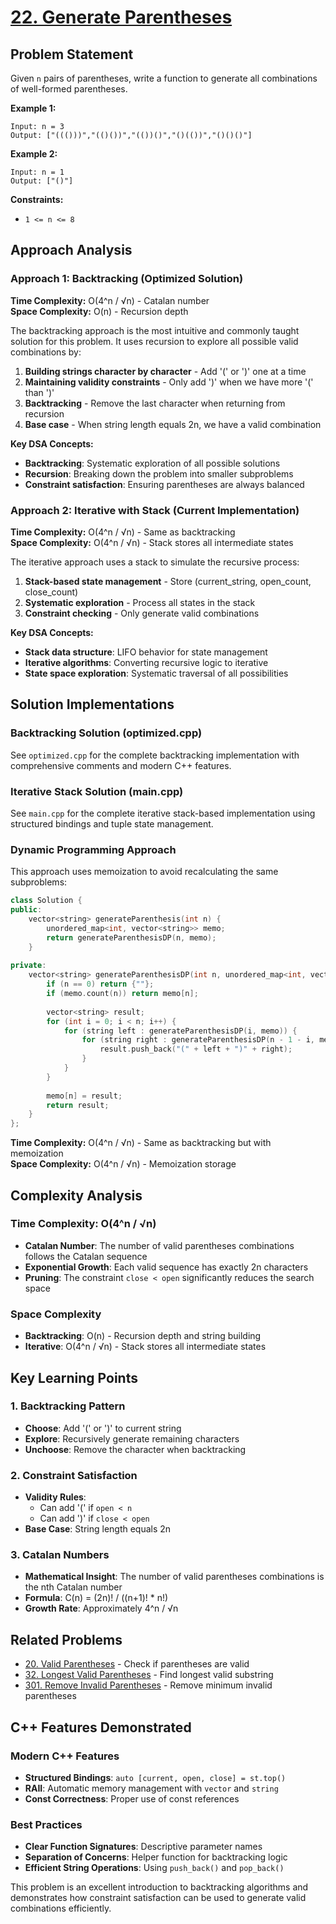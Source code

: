 # [22. Generate Parentheses](https://leetcode.com/problems/generate-parentheses/)

## Problem Statement

Given `n` pairs of parentheses, write a function to generate all combinations of well-formed parentheses.

**Example 1:**
```
Input: n = 3
Output: ["((()))","(()())","(())()","()(())","()()()"]
```

**Example 2:**
```
Input: n = 1
Output: ["()"]
```

**Constraints:**
- `1 <= n <= 8`

## Approach Analysis

### Approach 1: Backtracking (Optimized Solution)
**Time Complexity:** O(4^n / √n) - Catalan number  
**Space Complexity:** O(n) - Recursion depth

The backtracking approach is the most intuitive and commonly taught solution for this problem. It uses recursion to explore all possible valid combinations by:

1. **Building strings character by character** - Add '(' or ')' one at a time
2. **Maintaining validity constraints** - Only add ')' when we have more '(' than ')'
3. **Backtracking** - Remove the last character when returning from recursion
4. **Base case** - When string length equals 2n, we have a valid combination

**Key DSA Concepts:**
- **Backtracking**: Systematic exploration of all possible solutions
- **Recursion**: Breaking down the problem into smaller subproblems
- **Constraint satisfaction**: Ensuring parentheses are always balanced

### Approach 2: Iterative with Stack (Current Implementation)
**Time Complexity:** O(4^n / √n) - Same as backtracking  
**Space Complexity:** O(4^n / √n) - Stack stores all intermediate states

The iterative approach uses a stack to simulate the recursive process:

1. **Stack-based state management** - Store (current_string, open_count, close_count)
2. **Systematic exploration** - Process all states in the stack
3. **Constraint checking** - Only generate valid combinations

**Key DSA Concepts:**
- **Stack data structure**: LIFO behavior for state management
- **Iterative algorithms**: Converting recursive logic to iterative
- **State space exploration**: Systematic traversal of all possibilities

## Solution Implementations

### Backtracking Solution (optimized.cpp)
See `optimized.cpp` for the complete backtracking implementation with comprehensive comments and modern C++ features.

### Iterative Stack Solution (main.cpp)  
See `main.cpp` for the complete iterative stack-based implementation using structured bindings and tuple state management.

### Dynamic Programming Approach
This approach uses memoization to avoid recalculating the same subproblems:

```cpp
class Solution {
public:
    vector<string> generateParenthesis(int n) {
        unordered_map<int, vector<string>> memo;
        return generateParenthesisDP(n, memo);
    }
    
private:
    vector<string> generateParenthesisDP(int n, unordered_map<int, vector<string>>& memo) {
        if (n == 0) return {""};
        if (memo.count(n)) return memo[n];
        
        vector<string> result;
        for (int i = 0; i < n; i++) {
            for (string left : generateParenthesisDP(i, memo)) {
                for (string right : generateParenthesisDP(n - 1 - i, memo)) {
                    result.push_back("(" + left + ")" + right);
                }
            }
        }
        
        memo[n] = result;
        return result;
    }
};
```

**Time Complexity:** O(4^n / √n) - Same as backtracking but with memoization  
**Space Complexity:** O(4^n / √n) - Memoization storage

## Complexity Analysis

### Time Complexity: O(4^n / √n)
- **Catalan Number**: The number of valid parentheses combinations follows the Catalan sequence
- **Exponential Growth**: Each valid sequence has exactly 2n characters
- **Pruning**: The constraint `close < open` significantly reduces the search space

### Space Complexity
- **Backtracking**: O(n) - Recursion depth and string building
- **Iterative**: O(4^n / √n) - Stack stores all intermediate states

## Key Learning Points

### 1. Backtracking Pattern
- **Choose**: Add '(' or ')' to current string
- **Explore**: Recursively generate remaining characters
- **Unchoose**: Remove the character when backtracking

### 2. Constraint Satisfaction
- **Validity Rules**: 
  - Can add '(' if `open < n`
  - Can add ')' if `close < open`
- **Base Case**: String length equals 2n

### 3. Catalan Numbers
- **Mathematical Insight**: The number of valid parentheses combinations is the nth Catalan number
- **Formula**: C(n) = (2n)! / ((n+1)! * n!)
- **Growth Rate**: Approximately 4^n / √n

## Related Problems
- [20. Valid Parentheses](https://leetcode.com/problems/valid-parentheses/) - Check if parentheses are valid
- [32. Longest Valid Parentheses](https://leetcode.com/problems/longest-valid-parentheses/) - Find longest valid substring
- [301. Remove Invalid Parentheses](https://leetcode.com/problems/remove-invalid-parentheses/) - Remove minimum invalid parentheses

## C++ Features Demonstrated

### Modern C++ Features
- **Structured Bindings**: `auto [current, open, close] = st.top()`
- **RAII**: Automatic memory management with `vector` and `string`
- **Const Correctness**: Proper use of const references

### Best Practices
- **Clear Function Signatures**: Descriptive parameter names
- **Separation of Concerns**: Helper function for backtracking logic
- **Efficient String Operations**: Using `push_back()` and `pop_back()`

This problem is an excellent introduction to backtracking algorithms and demonstrates how constraint satisfaction can be used to generate valid combinations efficiently.
